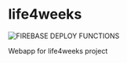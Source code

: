 # life4weeks

![FIREBASE DEPLOY FUNCTIONS](https://github.com/davide97g/life4weeks/workflows/FIREBASE%20DEPLOY%20FUNCTIONS/badge.svg?branch=master)



Webapp for life4weeks project
